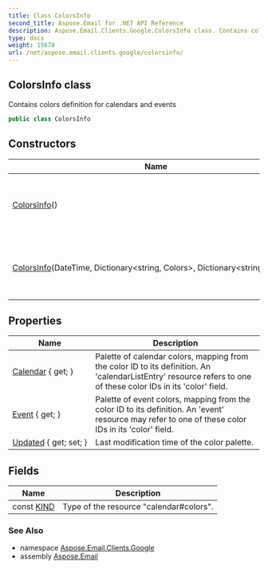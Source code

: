 ```yaml
---
title: Class ColorsInfo
second_title: Aspose.Email for .NET API Reference
description: Aspose.Email.Clients.Google.ColorsInfo class. Contains colors definition for calendars and events
type: docs
weight: 15670
url: /net/aspose.email.clients.google/colorsinfo/
---
```

## ColorsInfo class

Contains colors definition for calendars and events

```csharp
public class ColorsInfo
```

## Constructors

| Name | Description |
| --- | --- |
| [ColorsInfo](colorsinfo/#constructor)() | Initializes a new instance of the ColorsInfo class. |
| [ColorsInfo](colorsinfo/#constructor_1)(DateTime, Dictionary&lt;string, Colors&gt;, Dictionary&lt;string, Colors&gt;) | Initializes a new instance of the ColorsInfo class. |

## Properties

| Name | Description |
| --- | --- |
| [Calendar](../../aspose.email.clients.google/colorsinfo/calendar/) { get; } | Palette of calendar colors, mapping from the color ID to its definition. An 'calendarListEntry' resource refers to one of these color IDs in its 'color' field. |
| [Event](../../aspose.email.clients.google/colorsinfo/event/) { get; } | Palette of event colors, mapping from the color ID to its definition. An 'event' resource may refer to one of these color IDs in its 'color' field. |
| [Updated](../../aspose.email.clients.google/colorsinfo/updated/) { get; set; } | Last modification time of the color palette. |

## Fields

| Name | Description |
| --- | --- |
| const [KIND](../../aspose.email.clients.google/colorsinfo/kind/) | Type of the resource "calendar#colors". |

### See Also

* namespace [Aspose.Email.Clients.Google](../../aspose.email.clients.google/)
* assembly [Aspose.Email](../../)


